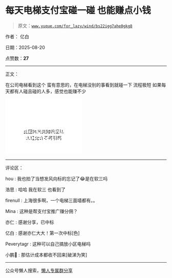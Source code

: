 # 每天电梯支付宝碰一碰 也能赚点小钱

> 原文：[`www.yuque.com/for_lazy/wind/bs22igg7ahe0gkg8`](https://www.yuque.com/for_lazy/wind/bs22igg7ahe0gkg8)

作者： 亿白

日期：2025-08-20

点赞数：**27**

* * *

正文：

在公司电梯看到这个 蛮有意思的，在电梯没别的事看到就碰一下 流程极短 如果每天都有人碰且碰的人多，感觉也能赚不少

![](img/67cfc863e27465e79e752ddb3a855b9f.png "None")

* * *

评论区：

hou : 我也拍了当想发风向标的忘记了😂是在软三吗

浩思 : 哈哈 我在软三 也看到了

firenull : 上海很多啊，一个电梯三面墙都有。。

Mina : 这种是帮支付宝推广赚分佣？

亦仁 : 感谢分享，已中标

亿白 : 感谢亦仁大大！第一次中标[色]

Peverytagr : 这种可以自己搞放小区电梯吗

小鹏🦅 : 那估计成本都收不回来[破涕为笑]

* * *

公众号懒人搜索，[懒人专属群分享](https://lazybook.fun/#/blog/group)
